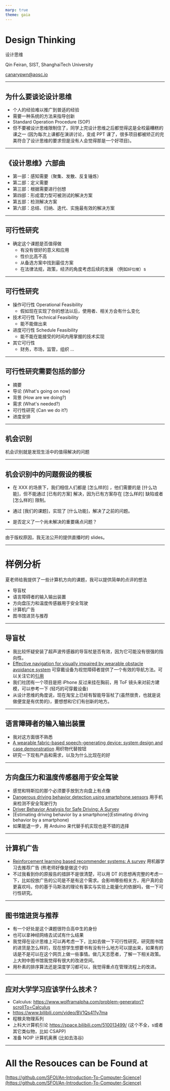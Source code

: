 ```yaml
---
marp: true
theme: gaia
---
```

<!-- class: lead -->
# Design Thinking

设计思维

Qin Feiran, SIST, ShanghaiTech University

canarypwn@aosc.io

---
<!-- class: default -->
## 为什么要谈论设计思维

- 个人的经验难以推广到普适的经验
- 需要一种系统的方法来指导创新
- Standard Operation Procedure (SOP)
- 但不要被设计思维限制住了，同学上完设计思维之后都觉得这是全校最糟糕的课之一 (因为每次上课都在演讲讨论，变成 PPT 课了，很多项目都被矫正的完美符合了设计思维的要求但是没有人会觉得那是一个好项目)。

---

## 《设计思维》六部曲

- 第一部：感知需要（聚集、发散、反复锤炼）
- 第二部：定义需要
- 第三部：根据需要进行创想
- 第四部：形成潜力型可被测试的解决方案
- 第五部：检测解决方案
- 第六部：总结、归纳、迭代、实施最有效的解决方案

---

## 可行性研究

- 确定这个课题是否值得做
  - 有没有很好的意义和应用
  - 性价比高不高
  - 从备选方案中找到最佳方案
  - 在法律法规，政策，经济的角度考虑后续的发展  （例如`好位搜`）s

---

## 可行性研究

- 操作可行性 Operational Feasibility
  - 假如现在实现了你的想法以后，使用者、相关方会有什么变化
- 技术可行性 Technical Feasibility
  - 能不能做出来
- 进度可行性 Schedule Feasibility
  - 能不能在能接受的时间内用掌握的技术实现
- 其它可行性
  - 财务，市场，监管，组织 ...

---

## 可行性研究需要包括的部分

- 摘要
- 导论 (What's going on now)
- 背景 (How are we doing?)
- 需求 (What's needed?)
- 可行性研究 (Can we do it?)
- 进度安排

---

## 机会识别
机会识别就是发现生活中的值得解决的问题

---
## 机会识别中的问题假设的模板

- 在 XXX 的场景下，我们相信人们都是 [怎么样的] ，他们需要的是 [什么功能]，但不能通过 [已有的方案] 解决，因为已有方案存在 [怎么样的] 缺陷或者 [怎么样的] 限制。

- 通过 [我们的课题]，实现了 [什么功能]，解决了之前的问题。
- 是否定义了一个尚未解决的重要痛点问题？

---
由于版权原因，我无法公开的提供直播时的 slides。

---
# 样例分析
夏老师给我提供了一些计算机方向的课题，我可以提供简单的点评的想法
- 导盲杖
- 语言障碍者的输入输出装置
- 方向盘压力和温度传感器用于安全驾驶
- 计算机广告
- 图书馆进货与推荐

---
## 导盲杖
- 我比较怀疑安装了超声波传感器的导盲杖是否有效，因为它可能没有很强的指向性。
- [Effective navigation for visually impaired by wearable obstacle avoidance system](https://doi.org/10.1109/ICCEET.2012.6203916) 可穿戴设备为视觉障碍者提供了一个有效的导航方法。可以关注它的[引用](https://scholar.google.com/scholar?cites=9883671938242702034&as_sdt=2005&sciodt=0,5&hl=zh-CN)
- 我们社团有一个项目是把 iPhone 反过来挂在胸前，用 ToF 镜头来对前方建模，可以参考一下 (轻巧的可穿戴设备)
- 从设计思维的角度说，现在淘宝上已经有智能导盲杖了(虽然很贵，也就是说做便宜是有优势的)，要想想和它们有创新的地方。

---
## 语言障碍者的输入输出装置
- 我对这方面很不熟悉
- [A wearable fabric-based speech-generating device: system design and case demonstration](https://doi.org/10.1080/17483107.2018.1462860) 用织物代替按钮
- 研究一下现有产品和需求，以及为什么比现在的好

---
## 方向盘压力和温度传感器用于安全驾驶
- 感觉和特斯拉的那个必须要手放到方向盘上有点像
- [Dangerous driving behavior detection using smartphone sensors](https://doi.org/10.1109/ITSC.2016.7795864) 用手机来检测不安全驾驶行为
- [Driver Behavior Analysis for Safe Driving: A Survey](https://doi.org/10.1109/TITS.2015.2462084)
- [Estimating driving behavior by a smartphone](Estimating driving behavior by a smartphone)
- 如果能退一步，用 Arduino 来代替手机实现也是不错的选择

---
## 计算机广告
- [Reinforcement learning based recommender systems: A survey](https://doi.org/10.48550/arXiv.2101.06286) 用机器学习去推荐广告 (熊老师好像是做这个的)
- 不过我看到你的原报告的措辞不是很清楚，可以用 DT 的思想再完整的考虑一下，比如投放广告的公司是不是有这个需求。会影响哪些相关方，用户真的会更喜欢吗，你的基于马斯洛的理论有事实与实验上能量化的依据吗，做一下可行性研究。

---
## 图书馆进货与推荐
- 有一个好处是这个课题很符合高中生的身份
- 也可以拿神经网络去试试有什么结果
- 我觉得在设计思维上可以再考虑一下，比如去做一下可行性研究，研究图书馆的进货是怎么样的，现在想学生想要书有没有什么地方可以提出来，如果有的话是不是可以在这个网页上做一些事情。做几天志愿者，了解一下相关政策。上大附中图书馆我觉得有很大的改进空间。
- 用朴素的排序算法还是深度学习都可以，我觉得重点在管理流程上的改进。

---
## 应对大学学习应该学什么技术？
- Calculus: https://www.wolframalpha.com/problem-generator/?scrollTo=Calculus
- https://www.bilibili.com/video/BV1Qs411y7ma
- 程稼夫物理系列
- 上科大计算机引论 https://space.bilibili.com/510013499/ (这个不全，s或者其它类似物，比如 CSAPP)
- 准备 NOIP 计算机奥赛 (比如去洛谷)


---
<!-- class: lead -->
# All the Resouces can be Found at 

[https://github.com/SFOI/An-Introduction-To-Computer-Science](https://github.com/SFOI/An-Introduction-To-Computer-Science)